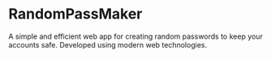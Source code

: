 # RandomPassMaker
A simple and efficient web app for creating random passwords to keep your accounts safe. Developed using modern web technologies.
